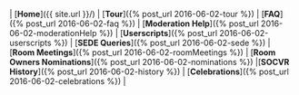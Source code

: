 | [**Home**]({{ site.url }}/)	| [**Tour**]({% post_url 2016-06-02-tour %}) | [**FAQ**]({% post_url 2016-06-02-faq %}) | [**Moderation Help**]({% post_url 2016-06-02-moderationHelp %}) | [**Userscripts**]({% post_url 2016-06-02-userscripts %}) | [**SEDE Queries**]({% post_url 2016-06-02-sede %}) | [**Room Meetings**]({% post_url 2016-06-02-roomMeetings %}) | [**Room Owners Nominations**]({% post_url 2016-06-02-nominations %}) |[**SOCVR History**]({% post_url 2016-06-02-history %}) | [**Celebrations**]({% post_url 2016-06-02-celebrations %}) |
